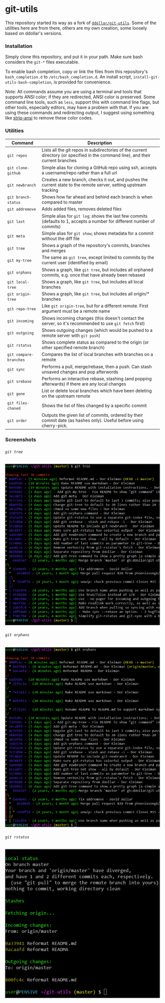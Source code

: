 # git-utils

This repository started its way as a fork of [`ddollar/git-utils`](http://github.com/ddollar/git-utils). Some of the utilities here are from there, others are my own creation, some loosely based on ddollar's versions.

### Installation

Simply clone this repository, and put it in your path. Make sure bash considers the `git-*` files executable.

To enable bash completion, copy or link the files from this repository's `bash_completion.d` to `/etc/bash_completion.d`. An install script, `install-git-utils-bash-completion`, is provided for convenience.

_Note:_ All commands assume you are using a terminal and tools that supports ANSI color; if they are redirected, ANSI color is preserved. Some command line tools, such as `less`, support this with command line flags, but other tools, especially editors, may have a problem with that. If you are using these commands and redirecting output, I suggest using something like [strip-ansi](https://www.npmjs.com/package/strip-ansi) to remove these color codes.

### Utilities

Command             | Description
--------------------|----------------------------------------------------
`git repos`         | Lists all the git repos in subdirectories of the current directory (or specified in the command line), and their current branches
`git clone-github`  | Simple alias for cloning a GitHub repo using ssh, accepts a username/repo rather than a full url
`git newbranch`     | Creates a new branch, checks it out, and pushes the current state to the remote server, setting upstream tracking
`git branch-status` | Shows how far ahead and behind each branch is when compared to master
`git addremove`     | Adds added files, removes deleted files
`git last`          | Simple alias for `git log`; shows the last few commits (defaults to 1, accepts a number for different number of commits)
`git meta`          | Simple alias for `git show`; shows metadata for a commit without the diff file
`git tree`          | Shows a graph of the repository's commits, branches and merges
`git my-tree`       | The same as `git tree`, except limited to commits by the current user (identified by email)
`git orphans`       | Shows a graph, like `git tree`, but includes all orphaned commits, e.g. once that have already been rebased
`git local-tree`    | Shows a graph, like `git tree`, but includes all local branches
`git origin-tree`   | Shows a graph, like `git tree`, but includes all origin/* branches
`git repo-tree`     | Like `git origin-tree`, but for a different remote. First argument must be a remote name
`git incoming`      | Shows incoming changes (this doesn't contact the server, so it's recommended to use `git fetch` first)
`git outgoing`      | Shows outgoing changes (which would be pushed to a remote server with `git push`)
`git rstatus`       | Shows complete status as compared to the origin (or other specified remote branch)
`git compare-branches` | Compares the list of local branches with branches on a remote
`git sync`          | Performs a pull, merge/rebase, then a push. Can stash unsaved changes and pop afterwords
`git srebase`       | Performs an interactive rebase, stashing (and popping afterwards) if there are any local changes
`git gone`          | List or delete local branches which have been deleting on the upstream remote
`git files-chaned`  | Shows the list of files changed by a specific commit
`git order`         | Outputs the given list of commits, ordered by their commit date (as hashes only). Useful before using cherry-pick.

### Screenshots

###### `git tree`

![git-tree](https://raw.githubusercontent.com/configurator/git-utils/screenshots/git-tree.png)

###### `git orphans`

![git-orphans](https://raw.githubusercontent.com/configurator/git-utils/screenshots/git-orphans.png)

###### `git rstatus`

![git-rstatus](https://raw.githubusercontent.com/configurator/git-utils/screenshots/git-rstatus.png)
